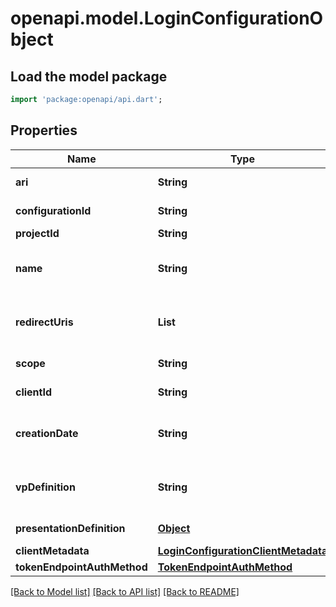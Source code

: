 # openapi.model.LoginConfigurationObject

## Load the model package

```dart
import 'package:openapi/api.dart';
```

## Properties

| Name                        | Type                                                                        | Description                            | Notes                            |
| --------------------------- | --------------------------------------------------------------------------- | -------------------------------------- | -------------------------------- |
| **ari**                     | **String**                                                                  | Configuration ari                      |
| **configurationId**         | **String**                                                                  | Configuration id                       | [optional]                       |
| **projectId**               | **String**                                                                  | Project id                             |
| **name**                    | **String**                                                                  | User defined login configuration name  |
| **redirectUris**            | **List<String>**                                                            | OAuth 2.0 Redirect URIs                | [optional] [default to const []] |
| **scope**                   | **String**                                                                  | OAuth 2.0 Client Scope                 | [optional]                       |
| **clientId**                | **String**                                                                  | OAuth 2.0 Client ID                    |
| **creationDate**            | **String**                                                                  | OAuth 2.0 Client Creation Date         |
| **vpDefinition**            | **String**                                                                  | VP definition in JSON stringify format |
| **presentationDefinition**  | [**Object**](.md)                                                           | Presentation Definition                | [optional]                       |
| **clientMetadata**          | [**LoginConfigurationClientMetadata**](LoginConfigurationClientMetadata.md) |                                        |
| **tokenEndpointAuthMethod** | [**TokenEndpointAuthMethod**](TokenEndpointAuthMethod.md)                   |                                        |

[[Back to Model list]](../README.md#documentation-for-models) [[Back to API list]](../README.md#documentation-for-api-endpoints) [[Back to README]](../README.md)
